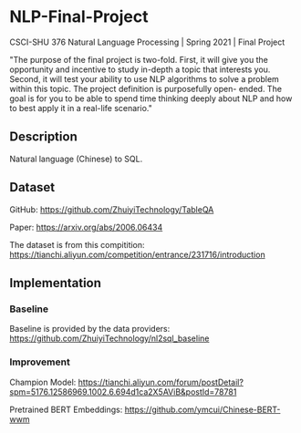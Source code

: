 # NLP-Final-Project
CSCI-SHU 376 Natural Language Processing | Spring 2021 | Final Project

"The purpose of the final project is two-fold. First, it will give you the opportunity and incentive to study in-depth a topic that interests you. Second, it will test your ability to use NLP algorithms to solve a problem within this topic. The project definition is purposefully open- ended. The goal is for you to be able to spend time thinking deeply about NLP and how to best apply it in a real-life scenario."

## Description

Natural language (Chinese) to SQL.

## Dataset
GitHub: https://github.com/ZhuiyiTechnology/TableQA

Paper: https://arxiv.org/abs/2006.06434

The dataset is from this compitition: https://tianchi.aliyun.com/competition/entrance/231716/introduction

## Implementation

### Baseline
Baseline is provided by the data providers: https://github.com/ZhuiyiTechnology/nl2sql_baseline

### Improvement

Champion Model: https://tianchi.aliyun.com/forum/postDetail?spm=5176.12586969.1002.6.694d1ca2X5AViB&postId=78781

Pretrained BERT Embeddings: https://github.com/ymcui/Chinese-BERT-wwm


